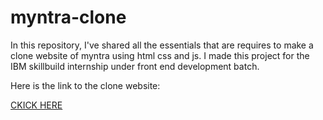 # myntra-clone
In this repository, I've shared all the essentials that are requires to make a clone website of myntra using html css and js. I made this project for the IBM skillbuild internship under front end development batch.
<p>Here is the link to the clone website:</p>
<a href="https://kuldeep1710.github.io/myntra-clone/">CKICK HERE</a>

